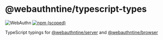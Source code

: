 # @webauthntine/typescript-types
![WebAuthn](https://img.shields.io/badge/WebAuthn-Simplified-blueviolet?style=for-the-badge&logo=WebAuthn)
[![npm (scoped)](https://img.shields.io/npm/v/@webauthntine/typescript-types?style=for-the-badge&logo=npm)](https://www.npmjs.com/package/@webauthntine/typescript-types)

TypeScript typings for [@webauthntine/server](../server/) and [@webauthntine/browser](../browser/)
